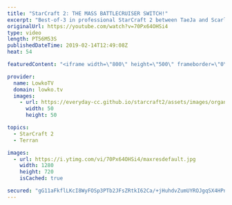```yaml
---
title: "StarCraft 2: THE MASS BATTLECRUISER SWITCH!"
excerpt: "Best-of-3 in professional StarCraft 2 between TaeJa and Scarlett. Subscribe for more videos: http://lowko.tv/youtube TY vs Dark (epic game): https://goo.gl/PGHX1S  An awesome series of games in professional StarCraft 2. In this series TaeJa decides to mix it up. He's very well known for his Marine play."
originalUrl: https://youtube.com/watch?v=70Px64OHSi4
type: video
length: PT56M53S
publishedDateTime: 2019-02-14T12:49:08Z
heat: 54

featuredContent: "<iframe width=\"800\" height=\"500\" frameborder=\"0\" src=\"https://www.youtube.com/embed/70Px64OHSi4\" allow=\"accelerometer; autoplay; encrypted-media; gyroscope; picture-in-picture\" allowfullscreen></iframe>"

provider:
  name: LowkoTV
  domain: lowko.tv
  images:
    - url: https://everyday-cc.github.io/starcraft2/assets/images/organizations/lowko.tv-50x50.jpg
      width: 50
      height: 50

topics:
  - StarCraft 2
  - Terran

images:
  - url: https://i.ytimg.com/vi/70Px64OHSi4/maxresdefault.jpg
    width: 1280
    height: 720
    isCached: true

secured: "gG11aFkflLKcI8WyFOSp3PTb2JFsZRtkI62Ca/+jHuhdvZumUYROJgqSX4HPnJsGpNqxG9KCFXEcu7Ybe0czX3OwNdb5L/B4Sj49lE/vFaY0LU44t523K1YzZCuVAPXwYNagYiTvFSCsYsVIKT1VKO8puFesCDYlmGvrfoglXW4pMII0CrU+QyPS6Bkp5tGd0+4LwgGIIPhjIFwa1p31gNfYl0MLE2K4WFbGh3w5BMGVvvPuo8rZFjgONwPCqBXfAfYbPnzDE80Pv9+W3nnV0pvLylr+tAJT2LH+m0Y99G+YqHdXCd5jPW+Ts+SzdhA9EH10T5c2tKYQ31G7DQOmouVTpeZjiRS9c8R4Ty9c70TNoelq190ggzOiWFB/61EZWiK7SBRaQmkWWmDJO4SFCHWU/scG2qRGOY2B9hwSmwayuDaVyDP2U5tNRaBGBqqz;4BBNwRAlGp1wXZZh0qQK9g=="
---
```


